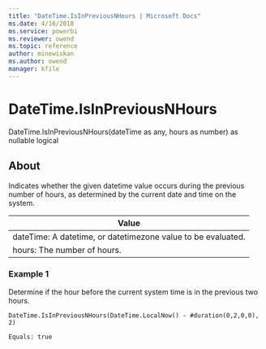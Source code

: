 ```yaml
---
title: "DateTime.IsInPreviousNHours | Microsoft Docs"
ms.date: 4/16/2018
ms.service: powerbi
ms.reviewer: owend
ms.topic: reference
author: minewiskan
ms.author: owend
manager: kfile
---
```

# DateTime.IsInPreviousNHours
DateTime.IsInPreviousNHours(dateTime as any, hours as number) as nullable logical  
  
## About  
Indicates whether the given datetime value occurs during the previous number of hours, as determined by the current date and time on the system.  
  
|Value|  
|---------|  
|dateTime: A datetime, or datetimezone value to be evaluated.|  
|hours: The number of hours.|  
  
### Example 1  
Determine if the hour before the current system time is in the previous two hours.  
  
```  
DateTime.IsInPreviousNHours(DateTime.LocalNow() - #duration(0,2,0,0), 2)  
```  
  
```  
Equals: true  
```  
